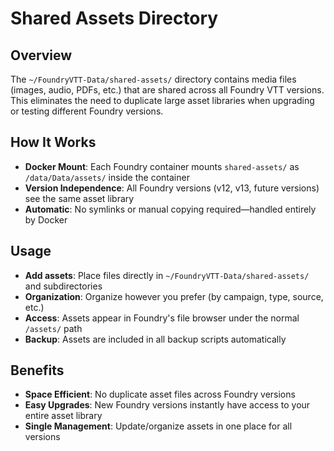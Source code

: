 # Shared Assets Directory

## Overview
The `~/FoundryVTT-Data/shared-assets/` directory contains media files (images, audio, PDFs, etc.) that are shared across all Foundry VTT versions. This eliminates the need to duplicate large asset libraries when upgrading or testing different Foundry versions.

## How It Works
- **Docker Mount**: Each Foundry container mounts `shared-assets/` as `/data/Data/assets/` inside the container
- **Version Independence**: All Foundry versions (v12, v13, future versions) see the same asset library
- **Automatic**: No symlinks or manual copying required—handled entirely by Docker

## Usage
- **Add assets**: Place files directly in `~/FoundryVTT-Data/shared-assets/` and subdirectories
- **Organization**: Organize however you prefer (by campaign, type, source, etc.)
- **Access**: Assets appear in Foundry's file browser under the normal `/assets/` path
- **Backup**: Assets are included in all backup scripts automatically

## Benefits
- **Space Efficient**: No duplicate asset files across Foundry versions
- **Easy Upgrades**: New Foundry versions instantly have access to your entire asset library
- **Single Management**: Update/organize assets in one place for all versions